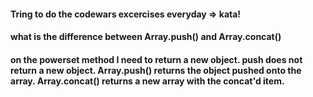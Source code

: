 #### Tring to do the codewars excercises everyday => kata!

#### what is the difference between Array.push() and Array.concat()

#### on the powerset method I need to return a new object. push does not return a new object.  Array.push() returns the object pushed onto the array.  Array.concat() returns a new array with the concat'd item.
